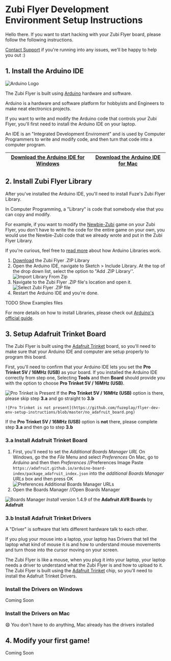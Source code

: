 # Zubi Flyer Development Environment Setup Instructions

Hello there. If you want to start hacking with your Zubi Flyer board, please follow the following instructions.

[Contact Support](fuzeplay.co) if you're running into any issues, we'll be happy to help you out :)

## 1. Install the Arduino IDE
  ![Arduino Logo](https://www.arduino.cc/en/pub/skins/arduinoWide/img/ArduinoAPP-01.svg)
  
  The Zubi Flyer is built using [Arduino](https://www.arduino.cc/) hardware and software. 
  
  Arduino is a hardware and software platform for hobbyists and Engineers to make neat electronics projects.
  
  If you want to write and modify the Arduino code that controls your Zubi Flyer, you'll first need to install the Arduino IDE on your laptop. 
  
  An IDE is an "Integrated Development Enviroment" and is used by Computer Programmers to write and modify code, and then turn that code into a computer program.
  
  [Download the Arduino IDE for Windows](https://www.arduino.cc/download_handler.php?f=/arduino-1.6.4-windows.exe) | [Download the Arduino IDE for Mac](https://www.arduino.cc/download_handler.php?f=/arduino-1.6.4-macosx.zip)
  ------------ | -------------
## 2. Install Zubi Flyer Library
  After you've installed the Arduino IDE, you'll need to install Fuze's Zubi Flyer Library. 
  
  In Computer Programming, a "Library" is code that somebody else that you can copy and modify.
  
  For example, if you want to modify the [Newbie-Zubi]() game on your Zubi Flyer, you don't have to write the code for the entire game on your own, you would use the Newbie-Zubi code that we already wrote and put in the Zubi Flyer Library.
  
  If you're curious, feel free to [read more](https://www.arduino.cc/en/Hacking/LibraryTutorial) about how Arduino Libraries work.
  
  1. [Download]() the Zubi Flyer .ZIP Library
  2. Open the Arduino IDE, navigate to Sketch > Include Library. At the top of the drop down list, select the option to "Add .ZIP Library''.
  ![Import Library From Zip](https://www.arduino.cc/en/uploads/Guide/ImportLibraryFromZIPFile.png)
  3. Navigate to the Zubi Flyer .ZIP file's location and open it.
  ![Select Zubi Flyer .ZIP file](https://github.com/fuzeplay/flyer-dev-env-setup-instructions/blob/master/images/find_zip_file.png?raw=true)
  4. Restart the Arduino IDE and you're done.
  
  TODO Show Examples files
  
  For more details on how to install Libraries, please check out [Arduino's official guide](https://www.arduino.cc/en/Guide/Libraries).

## 3. Setup Adafruit Trinket Board

  The Zubi Flyer is built using the [Adafruit Trinket](https://www.adafruit.com/product/2000) board, so you'll need to make sure that your Arduino IDE and computer are setup properly to program this board.
  
  First, you'll need to confirm that your Arduino IDE lets you set the **Pro Trinket 5V / 16MHz (USB)** as your board. If you installed the Arduino IDE correctly from step one, Selecting **Tools** and then **Board** should provide you with the option to choose **Pro Trinket 5V / 16MHz (USB)**.
  
  ![Pro Trinket is Present](https://github.com/fuzeplay/flyer-dev-env-setup-instructions/blob/master/adafruit-board-present.png?raw=true)
  If the **Pro Trinket 5V / 16MHz (USB)** option is there, please skip step **3.a** and go straight to **3.b**
  
    ![Pro Trinket is not present](https://github.com/fuzeplay/flyer-dev-env-setup-instructions/blob/master/no_adafruit_board.png)
  If the **Pro Trinket 5V / 16MHz (USB)** option is **not** there, please complete step **3.a** and then go to step **3.b**

### 3.a Install Adafruit Trinket Board

  1. First, you'll need to set the *Additional Boards Manager URL*
  On Windows, go the the *File* Menu and select *Preferences*
  On Mac, go to *Arduino* and then then *Preferences*
  //Preferences Image
  Paste `https://adafruit.github.io/arduino-board-index/package_adafruit_index.json` into the *additional Boards Manager URLs* box and then press OK
  ![Preferences Additional Boards Manager URLs](https://github.com/fuzeplay/flyer-dev-env-setup-instructions/blob/master/settings-additional-boards.png?raw=true)
  2. Open the Boards Manager
  //Open Boards Manager
  
  ![Boards Manager](https://github.com/fuzeplay/flyer-dev-env-setup-instructions/blob/master/boards-manager.png?raw=true)
  *Install* version 1.4.9 of the **Adafruit AVR Boards** by **Adafruit**
  

### 3.b Install Adafruit Trinket Drivers

  A "Driver" is software that lets different hardware talk to each other.
  
  If you plug your mouse into a laptop, your laptop has Drivers that tell the laptop what kind of mouse it is and how to understand mouse movements and turn those into the cursor moving on your screen.
  
  The Zubi Flyer is like a mouse, when you plug it into your laptop, your laptop needs a driver to understand what the Zubi Flyer is and how to upload to it. The Zubi Flyer is built using the [Adafruit Trinket](https://www.adafruit.com/product/2000) chip, so you'll need to install the Adafruit Trinket Drivers.
  
### Install the Drivers on Windows
  Coming Soon
### Install the Drivers on Mac
  :smile: You don't have to do anything, Mac already has the drivers installed

## 4. Modify your first game!
  Coming Soon

